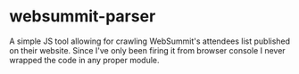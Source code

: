 # websummit-parser
A simple JS tool allowing for crawling WebSummit's attendees list published on their website. Since I've only been firing it from browser console I never wrapped the code in any proper module.
